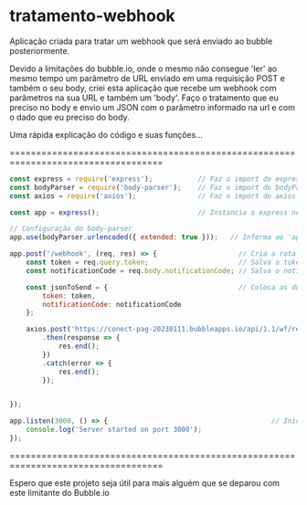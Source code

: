 # tratamento-webhook
Aplicação criada para tratar um webhook que será enviado ao bubble posteriormente.

Devido a limitações do bubble.io, onde o mesmo não consegue 'ler' ao mesmo tempo um parâmetro de URL enviado em uma requisição POST e também o seu body,
criei esta aplicação que recebe um webhook com parâmetros na sua URL e também um 'body'. Faço o tratamento que eu preciso no body e envio um 
JSON com o parâmetro informado na url e com o dado que eu preciso do body.

Uma rápida explicação do código e suas funções...

===================================================================================

~~~javascript
const express = require('express');           // Faz o import do express -> Necessário para criação da API
const bodyParser = require('body-parser');    // Faz o import do bodyParser -> Necessário para tratar o corpo da requisição
const axios = require('axios');               // Faz o import do axios -> Necessário para envio da chamada POST com os dados tratados

const app = express();                        // Instancia o express numa variável chamada app

// Configuração do body-parser
app.use(bodyParser.urlencoded({ extended: true }));   // Informa ao 'app' (variável instanciada acima - A API propriamente dita) as configurações do body-parser

app.post('/webhook', (req, res) => {                    // Cria a rota para recebimento de uma requisição do tipo POST
    const token = req.query.token;                      // Salva o token vindo na URL como um 'query param' da requisição em uma variável
    const notificationCode = req.body.notificationCode; // Salva o notificationCode vindo no body em uma variável de mesmo nome

    const jsonToSend = {                                // Coloca as duas variáveis acima em um arquivo JSON
        token: token,
        notificationCode: notificationCode
    };

    axios.post('https://conect-pag-20230111.bubbleapps.io/api/1.1/wf/recebernotificacao2', jsonToSend)    // Envia o arquivo JSON para o endereço de destino
        .then(response => {
            res.end();
        })
        .catch(error => {
            res.end();
        });


});

app.listen(3000, () => {                                        // Inicia o serviço na porta 3000 e exibe uma mensagem no console
    console.log('Server started on port 3000');
});
~~~

===================================================================================

Espero que este projeto seja útil para mais alguém que se deparou com este limitante do Bubble.io

